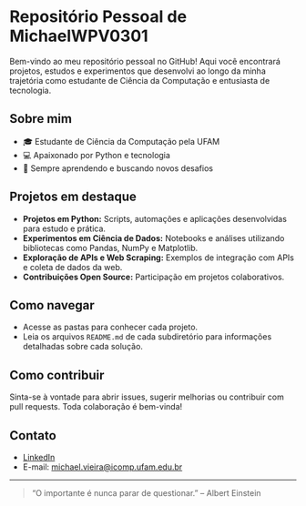 # Repositório Pessoal de MichaelWPV0301

Bem-vindo ao meu repositório pessoal no GitHub! Aqui você encontrará projetos, estudos e experimentos que desenvolvi ao longo da minha trajetória como estudante de Ciência da Computação e entusiasta de tecnologia.

## Sobre mim

- 🎓 Estudante de Ciência da Computação pela UFAM
- 💻 Apaixonado por Python e tecnologia
- 🚀 Sempre aprendendo e buscando novos desafios

## Projetos em destaque

- **Projetos em Python:** Scripts, automações e aplicações desenvolvidas para estudo e prática.
- **Experimentos em Ciência de Dados:** Notebooks e análises utilizando bibliotecas como Pandas, NumPy e Matplotlib.
- **Exploração de APIs e Web Scraping:** Exemplos de integração com APIs e coleta de dados da web.
- **Contribuições Open Source:** Participação em projetos colaborativos.

## Como navegar

- Acesse as pastas para conhecer cada projeto.
- Leia os arquivos `README.md` de cada subdiretório para informações detalhadas sobre cada solução.

## Como contribuir

Sinta-se à vontade para abrir issues, sugerir melhorias ou contribuir com pull requests. Toda colaboração é bem-vinda!

## Contato

- [LinkedIn]([https://www.linkedin.com/in/seu-usuario](https://www.linkedin.com/in/michael-willian-5a3929301/))
- E-mail: michael.vieira@icomp.ufam.edu.br

---

> “O importante é nunca parar de questionar.” – Albert Einstein
